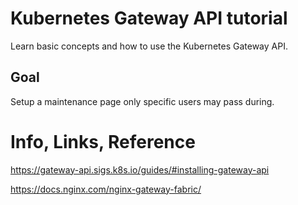 # Kubernetes Gateway API tutorial

Learn basic concepts and how to use the Kubernetes Gateway API.

## Goal

Setup a maintenance page only specific users may pass during.

# Info, Links, Reference

https://gateway-api.sigs.k8s.io/guides/#installing-gateway-api

https://docs.nginx.com/nginx-gateway-fabric/
